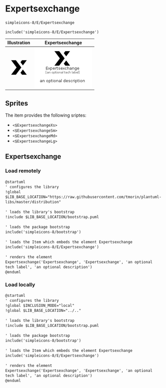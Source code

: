 # Expertsexchange


```text
simpleicons-8/E/Expertsexchange
```

```text
include('simpleicons-8/E/Expertsexchange')
```



| Illustration | Expertsexchange |
| :---: | :---: |
| ![illustration for Illustration](../../simpleicons-8/E/Expertsexchange.png) | ![illustration for Expertsexchange](../../simpleicons-8/E/Expertsexchange.Local.png) |



## Sprites
The item provides the following sriptes:

- `<$ExpertsexchangeXs>`
- `<$ExpertsexchangeSm>`
- `<$ExpertsexchangeMd>`
- `<$ExpertsexchangeLg>`





## Expertsexchange

### Load remotely
```plantuml
@startuml
' configures the library
!global $LIB_BASE_LOCATION="https://raw.githubusercontent.com/tmorin/plantuml-libs/master/distribution"

' loads the library's bootstrap
!include $LIB_BASE_LOCATION/bootstrap.puml

' loads the package bootstrap
include('simpleicons-8/bootstrap')

' loads the Item which embeds the element Expertsexchange
include('simpleicons-8/E/Expertsexchange')

' renders the element
Expertsexchange('Expertsexchange', 'Expertsexchange', 'an optional tech label', 'an optional description')
@enduml
```

### Load locally
```plantuml
@startuml
' configures the library
!global $INCLUSION_MODE="local"
!global $LIB_BASE_LOCATION="../.."

' loads the library's bootstrap
!include $LIB_BASE_LOCATION/bootstrap.puml

' loads the package bootstrap
include('simpleicons-8/bootstrap')

' loads the Item which embeds the element Expertsexchange
include('simpleicons-8/E/Expertsexchange')

' renders the element
Expertsexchange('Expertsexchange', 'Expertsexchange', 'an optional tech label', 'an optional description')
@enduml
```

